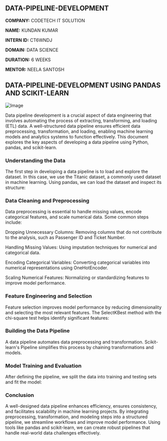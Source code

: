 ## DATA-PIPELINE-DEVELOPMENT

**COMPANY:** CODETECH IT SOLUTION

**NAME:** KUNDAN KUMAR

**INTERN ID:** CT6WNDJ

**DOMAIN:** DATA SCIENCE

**DURATION:** 6 WEEKS

**MENTOR:** NEELA SANTOSH

## DATA-PIPELINE-DEVELOPMENT USING PANDAS AND SCIKIT-LEARN

![Image](https://github.com/user-attachments/assets/79d17985-90dc-404d-ae95-9ab41edb5fd6)

Data pipeline development is a crucial aspect of data engineering that involves automating the process of extracting, transforming, and loading (ETL) data. A well-structured data pipeline ensures efficient data preprocessing, transformation, and loading, enabling machine learning models and analytics systems to function effectively. This document explores the key aspects of developing a data pipeline using Python, pandas, and scikit-learn.

### **Understanding the Data**

The first step in developing a data pipeline is to load and explore the dataset. In this case, we use the Titanic dataset, a commonly used dataset in machine learning. Using pandas, we can load the dataset and inspect its structure:

### **Data Cleaning and Preprocessing**

Data preprocessing is essential to handle missing values, encode categorical features, and scale numerical data. Some common steps include:

Dropping Unnecessary Columns: Removing columns that do not contribute to the analysis, such as Passenger ID and Ticket Number.

Handling Missing Values: Using imputation techniques for numerical and categorical data.

Encoding Categorical Variables: Converting categorical variables into numerical representations using OneHotEncoder.

Scaling Numerical Features: Normalizing or standardizing features to improve model performance.

### **Feature Engineering and Selection**

Feature selection improves model performance by reducing dimensionality and selecting the most relevant features. The SelectKBest method with the chi-square test helps identify significant features:

### **Building the Data Pipeline**

A data pipeline automates data preprocessing and transformation. Scikit-learn's Pipeline simplifies this process by chaining transformations and models.

### **Model Training and Evaluation**

After defining the pipeline, we split the data into training and testing sets and fit the model:

### **Conclusion**

A well-designed data pipeline enhances efficiency, ensures consistency, and facilitates scalability in machine learning projects. By integrating preprocessing, transformation, and modeling steps into a structured pipeline, we streamline workflows and improve model performance. Using tools like pandas and scikit-learn, we can create robust pipelines that handle real-world data challenges effectively.
